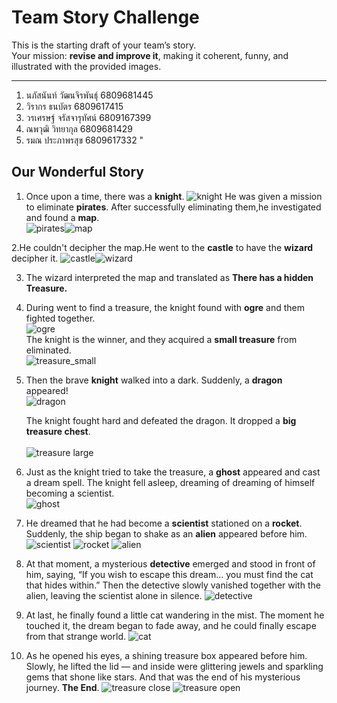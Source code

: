 # Team Story Challenge

This is the starting draft of your team’s story.  
Your mission: **revise and improve it**, making it coherent, funny, and illustrated with the provided images.

---
1. นภัสนันท์ วัฒนจิรพันธุ์ 6809681445
2. วิรากร ธนบัตร 6809617415
3. วรเศรษฐ์ จรัสจารุทัศน์ 6809167399
4. ณพวุฒิ วิทยากุล 6809681429
5. รมณ ประภาพรสุข 6809617332
"
## Our Wonderful Story

1. Once upon a time, there was a **knight**.
   ![knight](img/knight.png)
   He was given a mission to eliminate **pirates**.
   After successfully eliminating them,he investigated and found a **map**.  
   ![pirates](img/pirates.png)![map](img/map.png)


2.He couldn't decipher the map.He went to the **castle** to have the **wizard** decipher it. 
   ![castle](img/castle.png)![wizard](img/wizard.png)

3. The wizard interpreted the map and translated as **There has a hidden Treasure.**<br>

4. During went to find a treasure, the knight found with **ogre** and them fighted together.<br>
   ![ogre](img/ogre.png)
   <br>The knight is the winner, and they acquired a **small treasure** from eliminated.<br>
   ![treasure_small](img/treasure_small.png)<br>

5. Then the brave **knight** walked into a dark.   Suddenly, a **dragon** appeared! <br>
   ![dragon](img/dragon.png) <br>

   The knight fought hard and defeated the dragon. It dropped a **big treasure chest**. <br>  
   ![treasure large](img/treasure_large.png) <br> 

6. Just as the knight tried to take the treasure, a **ghost** appeared and cast a dream spell. 
   The knight fell asleep, dreaming of dreaming of himself becoming a scientist.   
   ![ghost](img/ghost.png)  

7. He dreamed that he had become a **scientist** stationed on a **rocket**.
Suddenly, the ship began to shake as an **alien** appeared before him.
![scientist](img/scientist.png)
![rocket](img/rocket.png)
![alien](img/alien.png)

8. At that moment, a mysterious **detective** emerged and stood in front of him, saying,
“If you wish to escape this dream… you must find the cat that hides within.”
Then the detective slowly vanished together with the alien, leaving the scientist alone in silence.
![detective](img/detective.png)

9. At last, he finally found a little cat wandering in the mist. The moment he touched it, the dream began to fade away, and he could finally escape from that strange world.
![cat](img/cat.png) 

10. As he opened his eyes, a shining treasure box appeared before him. Slowly, he lifted the lid — and inside were glittering jewels and sparkling gems that shone like stars. And that was the end of his mysterious journey. **The End**.
![treasure close](img/treasure_large.png)
![treasure open](img/treasure_open.png)